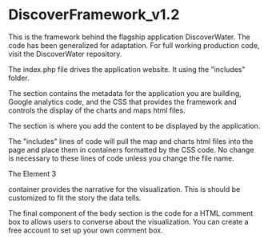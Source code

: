 # DiscoverFramework_v1.2
This is the framework behind the flagship application DiscoverWater. The code has been generalized for adaptation. For full working production code, visit the DiscoverWater repository.

The index.php file drives the application website. It  using the "includes" folder.

The <head> section contains the metadata for the application you are building, Google analytics code, and the CSS that provides the framework and controls the display of the charts and maps html files.
  
The <body> section is where you add the content to be displayed by the application. 
  
The "includes" lines of code will pull the map and charts html files into the page and place them in containers formatted by the CSS code. No change is necessary to these lines of code unless you change the file name. 

The Element 3 <div> container provides the narrative for the visualization. This is should be customized to fit the story the data tells. 
  
The final component of the body section is the code for a HTML comment box to allows users to converse about the visualization. You can create a free account to set up your own comment box.
